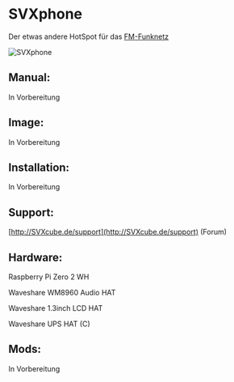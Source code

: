 # SVXphone 

Der etwas andere HotSpot für das [FM-Funknetz](https://fm-funknetz.de)

![SVXphone](http://SVXphone.de/pictures/title.jpg)

## Manual:

In Vorbereitung

## Image:

In Vorbereitung

## Installation:

In Vorbereitung

## Support:

[http://SVXcube.de/support](http://SVXcube.de/support) (Forum)

## Hardware:

Raspberry Pi Zero 2 WH

Waveshare WM8960 Audio HAT

Waveshare 1.3inch LCD HAT 

Waveshare UPS HAT (C) 

## Mods:

In Vorbereitung
